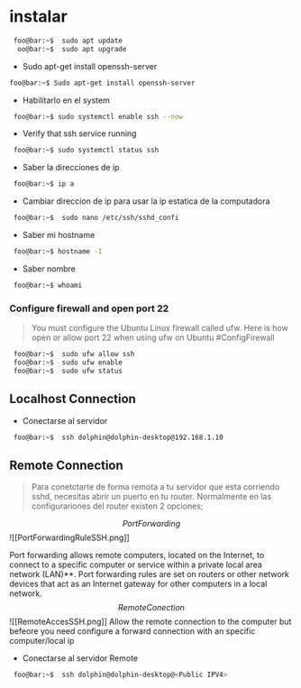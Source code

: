  # instalar

 
````bash
 foo@bar:~$  sudo apt update  
  oo@bar:~$  sudo apt upgrade
````

* Sudo apt-get install openssh-server
````bash
foo@bar:~$ Sudo apt-get install openssh-server
````

* Habilitarlo en el system
````bash
 foo@bar:~$ sudo systemctl enable ssh --now
````

* Verify that ssh service running
````bash
 foo@bar:~$ sudo systemctl status ssh
````

* Saber la direcciones de ip
````bash
 foo@bar:~$ ip a
````

* Cambiar direccion de ip para usar la ip estatica de la computadora
````bash
 foo@bar:~$  sudo nano /etc/ssh/sshd_confi
````

* Saber mi hostname
````bash
 foo@bar:~$ hostname -I
````

* Saber nombre
````bash
 foo@bar:~$ whoami
````

###                    Configure firewall and open port 22
>You must configure the Ubuntu Linux firewall called ufw. Here is how open or allow port 22 when using ufw on Ubuntu #ConfigFirewall

````bash
 foo@bar:~$  sudo ufw allow ssh  
 foo@bar:~$  sudo ufw enable  
 foo@bar:~$  sudo ufw status
````

##                                Localhost Connection
* Conectarse al servidor
````bash
 foo@bar:~$  ssh dolphin@dolphin-desktop@192.168.1.10
````

##                            Remote Connection
>Para conetctarte de forma remota a tu servidor que esta corriendo sshd, necesitas abrir un puerto en tu router. Normalmente en las configurariones del router existen 2 opciones; 

$$Port Forwarding$$
![[PortForwardingRuleSSH.png]]

Port forwarding allows remote computers, located on the Internet, to connect to a specific computer or service within a private local area network (LAN)**. Port forwarding rules are set on routers or other network devices that act as an Internet gateway for other computers in a local network.$$ Remote Conection $$
![[RemoteAccesSSH.png]]
Allow the remote connection to the computer but befeore you need configure a forward connection with an specific computer/local ip

* Conectarse al servidor Remote
````bash
 foo@bar:~$  ssh dolphin@dolphin-desktop@<Public IPV4>
````


